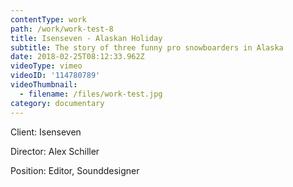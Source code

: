 ```yaml
---
contentType: work
path: /work/work-test-8
title: Isenseven - Alaskan Holiday
subtitle: The story of three funny pro snowboarders in Alaska
date: 2018-02-25T08:12:33.962Z
videoType: vimeo
videoID: '114780789'
videoThumbnail:
  - filename: /files/work-test.jpg
category: documentary
---
```

Client: Isenseven

Director: Alex Schiller

Position: Editor, Sounddesigner
